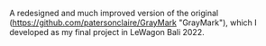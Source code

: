 A redesigned and much improved version of the original (https://github.com/patersonclaire/GrayMark "GrayMark"), which I developed as my final project in LeWagon Bali 2022.
